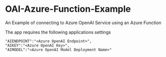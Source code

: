 # OAI-Azure-Function-Example
An Example of connecting to Azure OpenAI Service using an Azure Function

The app requires the following applications settings

    "AIENDPOINT":"<Azure OpenAI Endpoint>",
    "AIKEY":"<Azure OpenAI Key>",
    "AIMODEL":"<Azure OpenAI Model Deployment Name>"
    
